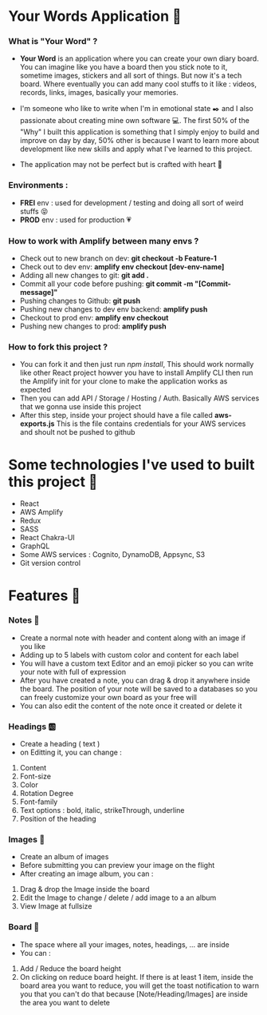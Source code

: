 # Your Words Application :page_with_curl:

### What is "Your Word" ? 
- **Your Word** is an application where you can create your own diary board. You can imagine like you have a board then you stick note to it, sometime images, stickers and all sort of things. But now it's a tech board. Where eventually you can add many cool stuffs to it like : videos, records, links, images, basically your memories. 
 
- I'm someone who like to write when I'm in emotional state :black_nib: and I also passionate about creating mine own software :computer:. The first 50% of the "Why" I built this application is something that I simply enjoy to build and improve on day by day, 50% other is because I want to learn more about development like new skills and apply what I've learned to this project.  

- The application may not be perfect but is crafted with heart :raised_hands:

### Environments : 
 - **FREI** env : used for development / testing and doing all sort of weird stuffs :stuck_out_tongue_closed_eyes:
 - **PROD** env : used for production :heartpulse:

### How to work with Amplify between many envs ?

- Check out to new branch on dev: **git checkout -b Feature-1**
- Check out to dev env: **amplify env checkout [dev-env-name]**
- Adding all new changes to git: **git add .**
- Commit all your code before pushing: **git commit -m "[Commit-message]"**
- Pushing changes to Github: **git push**
- Pushing new changes to dev env backend: **amplify push**
- Checkout to prod env: **amplify env checkout <env-name>**
- Pushing new changes to prod: **amplify push**

### How to fork this project ? 
- You can fork it and then just run *npm install*, This should work normally like other React project howver you have to install Amplify CLI then run the Amplify init for your clone to make the application works as expected
- Then you can add API / Storage / Hosting / Auth. Basically AWS services that we gonna use inside this project
- After this step, inside your project should have a file called **aws-exports.js** This is the file contains credentials for your AWS services and shoult not be pushed to github

# Some technologies I've used to built this project :gem: 
- React 
- AWS Amplify
- Redux 
- SASS
- React Chakra-UI 
- GraphQL 
- Some AWS services : Cognito, DynamoDB, Appsync, S3
- Git version control
  
# Features :rainbow: 
### Notes :memo:
  - Create a normal note with header and content along with an image if you like 
  - Adding up to 5 labels with custom color and content for each label
  - You will have a custom text Editor and an emoji picker so you can write your note with full of expression
  - After you have created a note, you can drag & drop it anywhere inside the board. The position of your note will be saved to a databases so you can freely customize your own board as your free will 
  - You can also edit the content of the note once it created or delete it
### Headings :ab:
  - Create a heading ( text ) 
  - on Editting it, you can change :
  1. Content 
  2. Font-size 
  3. Color 
  4. Rotation Degree
  5. Font-family 
  6. Text options : bold, italic, strikeThrough, underline
  7. Position of the heading
### Images :art: 
  - Create an album of images
  - Before submitting you can preview your image on the flight
  - After creating an image album, you can : 
  1. Drag & drop the Image inside the board
  2. Edit the Image to change / delete / add image to a an album 
  3. View Image at fullsize 
### Board :straight_ruler: 
  - The space where all your images, notes, headings, ... are inside 
  - You can : 
  1. Add / Reduce the board height 
  2. On clicking on reduce board height. If there is at least 1 item, inside the board area you want to reduce, you will get the toast notification to warn you that you can't do that because [Note/Heading/Images] are inside the area you want to delete 
  
